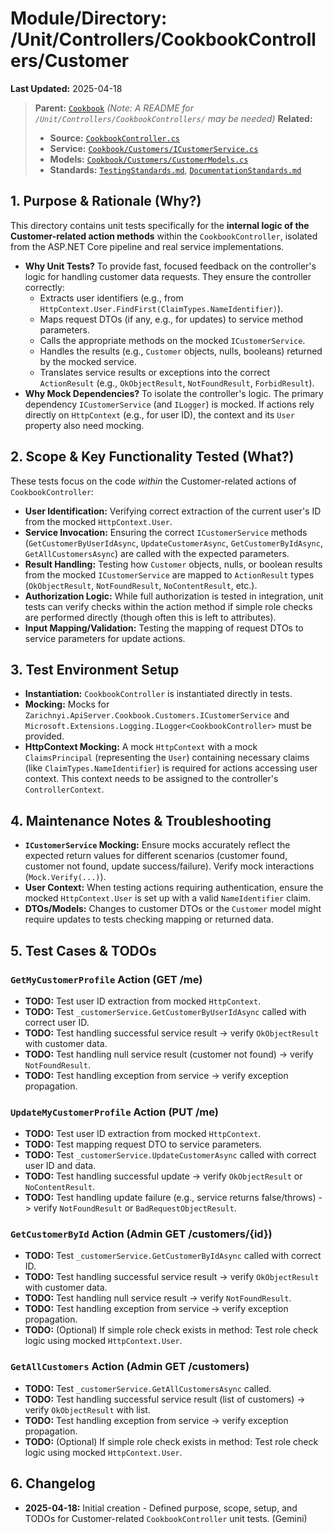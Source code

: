 # Module/Directory: /Unit/Controllers/CookbookControllers/Customer

**Last Updated:** 2025-04-18

> **Parent:** [`Cookbook`](../README.md)
> *(Note: A README for `/Unit/Controllers/CookbookControllers/` may be needed)*
> **Related:**
> * **Source:** [`CookbookController.cs`](../../../../../api-server/Controllers/CookbookController.cs)
> * **Service:** [`Cookbook/Customers/ICustomerService.cs`](../../../../../api-server/Cookbook/Customers/ICustomerService.cs)
> * **Models:** [`Cookbook/Customers/CustomerModels.cs`](../../../../../api-server/Cookbook/Customers/CustomerModels.cs)
> * **Standards:** [`TestingStandards.md`](../../../../../Zarichney.Standards/Standards/TestingStandards.md), [`DocumentationStandards.md`](../../../../../Zarichney.Standards/Development/DocumentationStandards.md)

## 1. Purpose & Rationale (Why?)

This directory contains unit tests specifically for the **internal logic of the Customer-related action methods** within the `CookbookController`, isolated from the ASP.NET Core pipeline and real service implementations.

* **Why Unit Tests?** To provide fast, focused feedback on the controller's logic for handling customer data requests. They ensure the controller correctly:
    * Extracts user identifiers (e.g., from `HttpContext.User.FindFirst(ClaimTypes.NameIdentifier)`).
    * Maps request DTOs (if any, e.g., for updates) to service method parameters.
    * Calls the appropriate methods on the mocked `ICustomerService`.
    * Handles the results (e.g., `Customer` objects, nulls, booleans) returned by the mocked service.
    * Translates service results or exceptions into the correct `ActionResult` (e.g., `OkObjectResult`, `NotFoundResult`, `ForbidResult`).
* **Why Mock Dependencies?** To isolate the controller's logic. The primary dependency `ICustomerService` (and `ILogger`) is mocked. If actions rely directly on `HttpContext` (e.g., for user ID), the context and its `User` property also need mocking.

## 2. Scope & Key Functionality Tested (What?)

These tests focus on the code *within* the Customer-related actions of `CookbookController`:

* **User Identification:** Verifying correct extraction of the current user's ID from the mocked `HttpContext.User`.
* **Service Invocation:** Ensuring the correct `ICustomerService` methods (`GetCustomerByUserIdAsync`, `UpdateCustomerAsync`, `GetCustomerByIdAsync`, `GetAllCustomersAsync`) are called with the expected parameters.
* **Result Handling:** Testing how `Customer` objects, nulls, or boolean results from the mocked `ICustomerService` are mapped to `ActionResult` types (`OkObjectResult`, `NotFoundResult`, `NoContentResult`, etc.).
* **Authorization Logic:** While full authorization is tested in integration, unit tests can verify checks within the action method if simple role checks are performed directly (though often this is left to attributes).
* **Input Mapping/Validation:** Testing the mapping of request DTOs to service parameters for update actions.

## 3. Test Environment Setup

* **Instantiation:** `CookbookController` is instantiated directly in tests.
* **Mocking:** Mocks for `Zarichnyi.ApiServer.Cookbook.Customers.ICustomerService` and `Microsoft.Extensions.Logging.ILogger<CookbookController>` must be provided.
* **HttpContext Mocking:** A mock `HttpContext` with a mock `ClaimsPrincipal` (representing the `User`) containing necessary claims (like `ClaimTypes.NameIdentifier`) is required for actions accessing user context. This context needs to be assigned to the controller's `ControllerContext`.

## 4. Maintenance Notes & Troubleshooting

* **`ICustomerService` Mocking:** Ensure mocks accurately reflect the expected return values for different scenarios (customer found, customer not found, update success/failure). Verify mock interactions (`Mock.Verify(...)`).
* **User Context:** When testing actions requiring authentication, ensure the mocked `HttpContext.User` is set up with a valid `NameIdentifier` claim.
* **DTOs/Models:** Changes to customer DTOs or the `Customer` model might require updates to tests checking mapping or returned data.

## 5. Test Cases & TODOs

### `GetMyCustomerProfile` Action (GET /me)
* **TODO:** Test user ID extraction from mocked `HttpContext`.
* **TODO:** Test `_customerService.GetCustomerByUserIdAsync` called with correct user ID.
* **TODO:** Test handling successful service result -> verify `OkObjectResult` with customer data.
* **TODO:** Test handling null service result (customer not found) -> verify `NotFoundResult`.
* **TODO:** Test handling exception from service -> verify exception propagation.

### `UpdateMyCustomerProfile` Action (PUT /me)
* **TODO:** Test user ID extraction from mocked `HttpContext`.
* **TODO:** Test mapping request DTO to service parameters.
* **TODO:** Test `_customerService.UpdateCustomerAsync` called with correct user ID and data.
* **TODO:** Test handling successful update -> verify `OkObjectResult` or `NoContentResult`.
* **TODO:** Test handling update failure (e.g., service returns false/throws) -> verify `NotFoundResult` or `BadRequestObjectResult`.

### `GetCustomerById` Action (Admin GET /customers/{id})
* **TODO:** Test `_customerService.GetCustomerByIdAsync` called with correct ID.
* **TODO:** Test handling successful service result -> verify `OkObjectResult` with customer data.
* **TODO:** Test handling null service result -> verify `NotFoundResult`.
* **TODO:** Test handling exception from service -> verify exception propagation.
* **TODO:** (Optional) If simple role check exists in method: Test role check logic using mocked `HttpContext.User`.

### `GetAllCustomers` Action (Admin GET /customers)
* **TODO:** Test `_customerService.GetAllCustomersAsync` called.
* **TODO:** Test handling successful service result (list of customers) -> verify `OkObjectResult` with list.
* **TODO:** Test handling exception from service -> verify exception propagation.
* **TODO:** (Optional) If simple role check exists in method: Test role check logic using mocked `HttpContext.User`.

## 6. Changelog

* **2025-04-18:** Initial creation - Defined purpose, scope, setup, and TODOs for Customer-related `CookbookController` unit tests. (Gemini)

